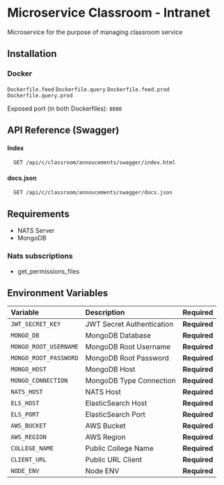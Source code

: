 
# Microservice Classroom - Intranet

Microservice for the purpose of managing classroom service
## Installation

### Docker

`Dockerfile.feed`
`Dockerfile.query`
`Dockerfile.feed.prod`
`Dockerfile.query.prod`

Exposed port (in both Dockerfiles): `8080`
## API Reference (Swagger)

#### Index

```http
  GET /api/c/classroom/annoucements/swagger/index.html
```

#### docs.json

```http
  GET /api/c/classroom/annoucements/swagger/docs.json
```


## Requirements

- NATS Server
- MongoDB

### Nats subscriptions

- get_permissions_files
## Environment Variables

| Variable              | Description                 | Required     |
| :-------------------- | :---------------------------| :------------|
| `JWT_SECRET_KEY`      | JWT Secret Authentication   | **Required** |
| `MONGO_DB`            | MongoDB Database            | **Required** |
| `MONGO_ROOT_USERNAME` | MongoDB Root Username       | **Required** |
| `MONGO_ROOT_PASSWORD` | MongoDB Root Password       | **Required** |
| `MONGO_HOST`          | MongoDB Host                | **Required** |
| `MONGO_CONNECTION`    | MongoDB Type Connection     | **Required** |
| `NATS_HOST`           | NATS Host                   | **Required** |
| `ELS_HOST`            | ElasticSearch Host          | **Required** |
| `ELS_PORT`            | ElasticSearch Port          | **Required** |
| `AWS_BUCKET`          | AWS Bucket                  | **Required** |
| `AWS_REGION`          | AWS Region                  | **Required** |
| `COLLEGE_NAME`        | Public College Name         | **Required** |
| `CLIENT_URL`          | Public URL Client           | **Required** |
| `NODE_ENV`            | Node ENV                    | **Required** |